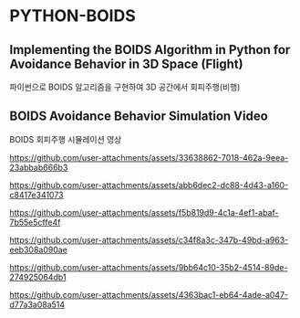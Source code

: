# PYTHON-BOIDS
## Implementing the BOIDS Algorithm in Python for Avoidance Behavior in 3D Space (Flight)

파이썬으로 BOIDS 알고리즘을 구현하여 3D 공간에서 회피주행(비행)

## BOIDS Avoidance Behavior Simulation Video

BOIDS 회피주행 시뮬레이션 영상

https://github.com/user-attachments/assets/33638862-7018-462a-9eea-23abbab666b3

https://github.com/user-attachments/assets/abb6dec2-dc88-4d43-a160-c8417e341073

https://github.com/user-attachments/assets/f5b819d9-4c1a-4ef1-abaf-7b55e5cffe4f

https://github.com/user-attachments/assets/c34f8a3c-347b-49bd-a963-eeb308a090ae

https://github.com/user-attachments/assets/9bb64c10-35b2-4514-89de-274925064db1

https://github.com/user-attachments/assets/4363bac1-eb64-4ade-a047-d77a3a08a514

